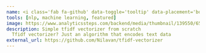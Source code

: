 ```yaml
---
name: <i class='fab fa-github' data-toggle='tooltip' data-placement='bottom' data-delay='250'></i> |&nbsp;Tfidf Vectorizer
tools: [nlp, machine learning, featured]
image: https://www.analyticssteps.com/backend/media/thumbnail/139550/6548071_1574075700_NLP.jpg
description: Simple tfidf vectorizer from scratch
  Tfidf vectorizer? Just an algorithm that encodes text data
external_url: https://github.com/Nilavan/tfidf-vectorizer
---
```

